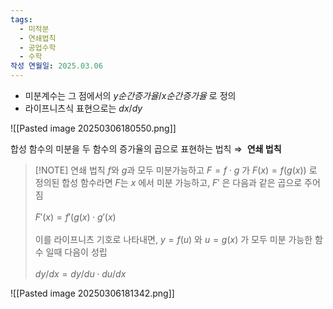 ```yaml
---
tags:
  - 미적분
  - 연쇄법칙
  - 공업수학
  - 수학
작성 연월일: 2025.03.06
---
```


- 미분계수는 그 점에서의 $y순간증가율/x순간증가율$ 로 정의
- 라이프니츠식 표현으로는 $dx/dy$

![[Pasted image 20250306180550.png]]

합성 함수의 미분을 두 함수의 증가율의 곱으로 표현하는 법칙 $\Rightarrow$  **연쇄 법칙**


> [!NOTE] 연쇄 법칙
> $f$와 $g$과 모두 미분가능하고 $F = f \cdot g$ 가 $F(x) = f(g(x))$ 로 정의된 합성 함수라면 $F$는 $x$ 에서 미분 가능하고, $F\prime$ 은 다음과 같은 곱으로 주어짐<br><br> $F\prime(x) = f\prime(g(x) \cdot g\prime(x)$ <br><br> 이를 라이프니츠 기호로 나타내면, $y = f(u)$ 와 $u = g(x)$ 가 모두 미분 가능한 함수 일때 다음이 성립<br><br>  $dy/dx = dy/du \cdot du/dx$

![[Pasted image 20250306181342.png]]




 

